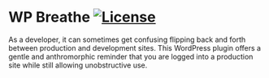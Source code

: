 # WP Breathe [![License](https://img.shields.io/badge/license-GPL--2.0%2B-green.svg)](http://www.gnu.org/licenses/gpl-2.0.html)

As a developer, it can sometimes get confusing flipping back and forth between production and development sites. This WordPress plugin offers a gentle and anthromorphic reminder that you are logged into a production site while still allowing unobstructive use.

